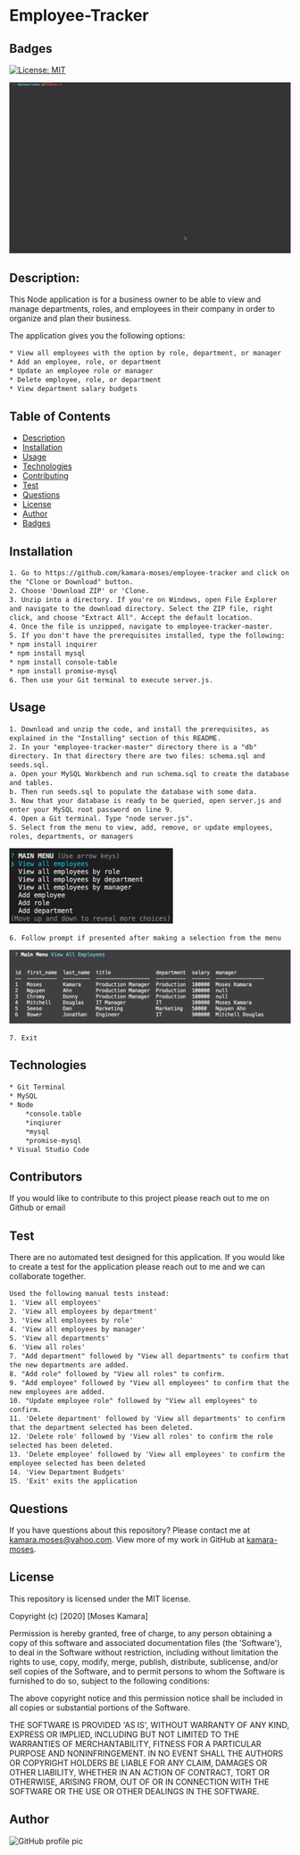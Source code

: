 # Employee-Tracker

## Badges
[![License: MIT](https://img.shields.io/badge/License-MIT-yellow.svg)](https://opensource.org/licenses/MIT)

![Employee Tracker Demo](images/employee-tracker.gif)

## Description:
This Node application is for a business owner to be able to view and manage departments, roles, and employees in their company in order to organize and plan their business.

The application gives you the following options:

    * View all employees with the option by role, department, or manager
    * Add an employee, role, or department
    * Update an employee role or manager
    * Delete employee, role, or department
    * View department salary budgets

## Table of Contents
* [Description](#description)
* [Installation](#installation)
* [Usage](#usage)
* [Technologies](#technologies)
* [Contributing](#contributing)
* [Test](#test)
* [Questions](#questions)
* [License](#license)
* [Author](#Author)
* [Badges](#badges)
## Installation
    1. Go to https://github.com/kamara-moses/employee-tracker and click on the "Clone or Download" button. 
    2. Choose 'Download ZIP' or 'Clone. 
    3. Unzip into a directory. If you're on Windows, open File Explorer and navigate to the download directory. Select the ZIP file, right click, and choose "Extract All". Accept the default location.
    4. Once the file is unzipped, navigate to employee-tracker-master.
    5. If you don't have the prerequisites installed, type the following:
    * npm install inquirer
    * npm install mysql
    * npm install console-table
    * npm install promise-mysql
    6. Then use your Git terminal to execute server.js.

## Usage

    1. Download and unzip the code, and install the prerequisites, as explained in the "Installing" section of this README.
    2. In your "employee-tracker-master" directory there is a "db" directory. In that directory there are two files: schema.sql and seeds.sql. 
    a. Open your MySQL Workbench and run schema.sql to create the database and tables.
    b. Then run seeds.sql to populate the database with some data.
    3. Now that your database is ready to be queried, open server.js and enter your MySQL root password on line 9.
    4. Open a Git terminal. Type "node server.js".
    5. Select from the menu to view, add, remove, or update employees, roles, departments, or managers

<img src='images/menu.png' alt='options menu of the app'>

    6. Follow prompt if presented after making a selection from the menu

<img src='images/employee.png' alt='employee list'>

    7. Exit

## Technologies
    * Git Terminal
    * MySQL
    * Node
        *console.table
        *inqiurer
        *mysql
        *promise-mysql
    * Visual Studio Code

## Contributors
If you would like to contribute to this project please reach out to me on Github or email
## Test
There are no automated test designed for this application. If you would like to create a test for the application please reach out to me and we can collaborate together.

    Used the following manual tests instead:
    1. 'View all employees'
    2. 'View all employees by department'
    3. 'View all employees by role'
    4. 'View all employees by manager'
    5. 'View all departments'
    6. 'View all roles'
    7. "Add department" followed by "View all departments" to confirm that the new departments are added.
    8. "Add role" followed by "View all roles" to confirm.
    9. "Add employee" followed by "View all employees" to confirm that the new employees are added. 
    10. "Update employee role" followed by "View all employees" to confirm.
    11. 'Delete department' followed by 'View all departments' to confirm that the department selected has been deleted.
    12. 'Delete role' followed by 'View all roles' to confirm the role selected has been deleted.
    13. 'Delete employee' followed by 'View all employees' to confirm the employee selected has been deleted
    14. 'View Department Budgets'
    15. 'Exit' exits the application

## Questions
If you have questions about this repository? Please contact me at [kamara.moses@yahoo.com](mailto:kamara.moses@yahoo.com). View more of my work in GitHub at [kamara-moses](https://github.com/kamara-moses).
## License
This repository is licensed under the MIT license.

Copyright (c) [2020] [Moses Kamara]

Permission is hereby granted, free of charge, to any person obtaining a copy of this software and associated documentation files (the 'Software'), to deal in the Software without restriction, including without limitation the rights to use, copy, modify, merge, publish, distribute, sublicense, and/or sell copies of the Software, and to permit persons to whom the Software is furnished to do so, subject to the following conditions:

The above copyright notice and this permission notice shall be included in all copies or substantial portions of the Software.

THE SOFTWARE IS PROVIDED 'AS IS', WITHOUT WARRANTY OF ANY KIND, EXPRESS OR IMPLIED, INCLUDING BUT NOT LIMITED TO THE WARRANTIES OF MERCHANTABILITY, FITNESS FOR A PARTICULAR PURPOSE AND NONINFRINGEMENT. IN NO EVENT SHALL THE AUTHORS OR COPYRIGHT HOLDERS BE LIABLE FOR ANY CLAIM, DAMAGES OR OTHER LIABILITY, WHETHER IN AN ACTION OF CONTRACT, TORT OR OTHERWISE, ARISING FROM, OUT OF OR IN CONNECTION WITH THE SOFTWARE OR THE USE OR OTHER DEALINGS IN THE SOFTWARE.

## Author 
![GitHub profile pic](https://avatars3.githubusercontent.com/u/65128951?v=4)
